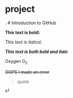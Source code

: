 # project

. # Introduction to GitHub

**This text is bold**\

*This text is italics*\

***This text is both bold and itaic***

Oxygen O<sub>2</sub>

~~OOPS I made an error~~

> quote

```
pf
```
